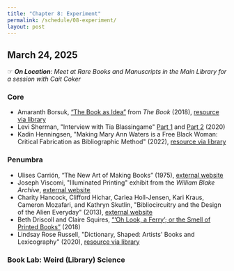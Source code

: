 ```yaml
---
title: "Chapter 8: Experiment"
permalink: /schedule/08-experiment/
layout: post
---
```


## March 24, 2025

☞ _**On Location**: Meet at Rare Books and Manuscripts in the Main Library for a session with Cait Coker_

### Core

+ Amaranth Borsuk, [“The Book as Idea”](https://ebookcentral.proquest.com/lib/uiuc/reader.action?docID=5376610&ppg=129) from _The Book_ (2018), [resource via library](https://ebookcentral.proquest.com/lib/uiuc/detail.action?docID=5376610)
+ Levi Sherman, "Interview with Tia Blassingame" [Part 1](https://artistsbookreviews.com/2020/12/26/interview-with-tia-blassingame-part-1-of-2/) and [Part 2](https://artistsbookreviews.com/2020/12/27/interview-with-tia-blassingame-part-2-of-2/) (2020)
+ Kadin Henningsen, "Making Mary Ann Waters is a Free Black Woman: Critical Fabrication as Bibliographic Method" (2022), [resource via library](https://muse-jhu-edu.proxy2.library.illinois.edu/pub/27/article/899737)

### Penumbra

+ Ulises Carrión, “The New Art of Making Books” (1975), [external website](https://www.serraglia.com/wp-content/uploads/2018/05/Ulises-Carrion-The-New-Art-of-Making-Books1.pdf)
+ Joseph Viscomi, "Illuminated Printing" exhibit from the _William Blake Archive_, [external website](http://www.blakearchive.org/exhibit/illuminatedprinting)
+ Charity Hancock, Clifford Hichar, Carlea Holl-Jensen, Kari Kraus, Cameron Mozafari, and Kathryn Skutlin, "Bibliocircuitry and the Design of the Alien Everyday" (2013), [external website](https://scholarworks.iu.edu/journals/index.php/textual/article/view/5051/4649)
+ Beth Driscoll and Claire Squires, [“‘Oh Look, a Ferry’; or the Smell of Printed Books”](https://scholarlypublications.universiteitleiden.nl/access/item%3A2716479/view) (2018)
+ Lindsay Rose Russell, "Dictionary, Shaped: Artists' Books and Lexicography" (2020), [resource via library](https://muse-jhu-edu.proxy2.library.illinois.edu/article/775920)

### Book Lab: Weird (Library) Science
